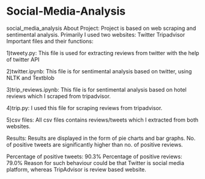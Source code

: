 # Social-Media-Analysis
social_media_analysis About Project: Project is based on web scraping and sentimental analysis. Primarily I used two websites:  Twitter Tripadvisor Important files and their functions:

1)tweety.py: This file is used for extracting reviews from twitter with the help of twitter API

2)twitter.ipynb: This file is for sentimental analysis based on twitter, using NLTK and Textblob 

3)trip_reviews.ipynb: This file is for sentimental analysis based on hotel reviews which I scraped from tripadvisor. 

4)trip.py: I used this file for scraping reviews from tripadvisor. 

5)csv files: All csv files contains reviews/tweets which I extracted from both websites. 

Results: Results are displayed in the form of pie charts and bar graphs. No. of positive tweets are significantly higher than no. of positive reviews. 

Percentage of positive tweets: 90.3%
Percentage of positive reviews: 79.0%
Reason for such behaviour could be that Twitter is social media platform, whereas TripAdvisor is review based website.
